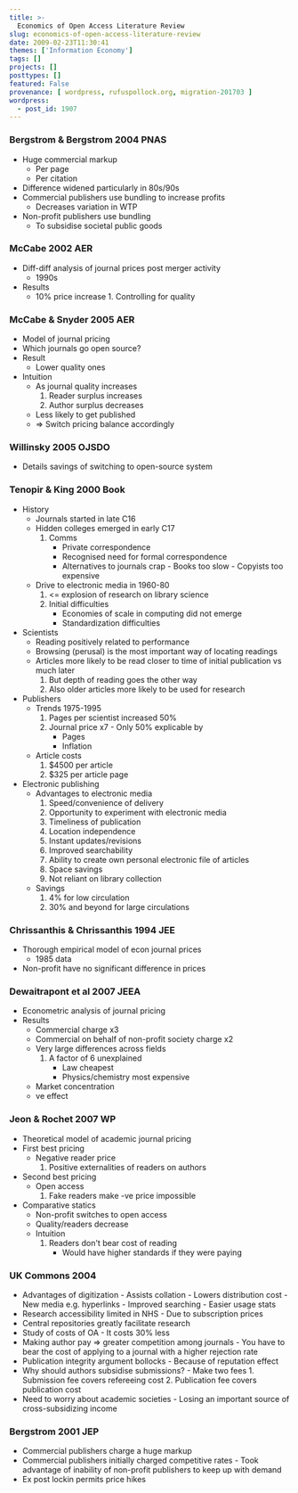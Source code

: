 ```yaml
---
title: >-
  Economics of Open Access Literature Review
slug: economics-of-open-access-literature-review
date: 2009-02-23T11:30:41
themes: ['Information Economy']
tags: []
projects: []
posttypes: []
featured: False
provenance: [ wordpress, rufuspollock.org, migration-201703 ]
wordpress:
  - post_id: 1907
---
```


### Bergstrom & Bergstrom 2004 PNAS
 - Huge commercial markup
     - Per page
     - Per citation
 - Difference widened particularly in 80s/90s
 - Commercial publishers use bundling to increase profits
     - Decreases variation in WTP
 - Non-profit publishers use bundling
     - To subsidise societal public goods
### McCabe 2002 AER
 - Diff-diff analysis of journal prices post merger activity
     - 1990s
 - Results
     - 10% price increase
           1. Controlling for quality
### McCabe & Snyder 2005 AER
 - Model of journal pricing
 - Which journals go open source?
 -  Result
     - Lower quality ones
 - Intuition
     - As journal quality increases
        1. Reader surplus increases
        2. Author surplus decreases
     - Less likely to get published
     -  => Switch pricing balance accordingly
### Willinsky 2005 OJSDO
 - Details savings of switching to open-source system
### Tenopir & King 2000 Book
- History
    - Journals started in late C16
    - Hidden colleges emerged in early C17
        1. Comms
            - Private correspondence
            - Recognised need for formal correspondence
            - Alternatives to journals crap
                  - Books too slow
                  - Copyists too expensive
    - Drive to electronic media in 1960-80
         1. <= explosion of research on library science
         2. Initial difficulties
             - Economies of scale in computing did not emerge
             - Standardization difficulties
 - Scientists
    - Reading positively related to performance
    - Browsing (perusal) is the most important way of locating readings
    - Articles more likely to be read closer to time of initial publication vs much later
        1. But depth of reading goes the other way
        2. Also older articles more likely to be used for research
 - Publishers
    - Trends 1975-1995
        1. Pages per scientist increased 50%
        2. Journal price x7
          - Only 50% explicable by
            - Pages
            - Inflation
    - Article costs
        1. $4500 per article
        2. $325 per article page
 - Electronic publishing
    - Advantages to electronic media
        1. Speed/convenience of delivery
        2. Opportunity to experiment with electronic media
        3. Timeliness of publication
        4. Location independence
        5. Instant updates/revisions
        6. Improved searchability
        7. Ability to create own personal electronic file of articles
        8. Space savings
        9. Not reliant on library collection
    - Savings
        1. 4% for low circulation
        2. 30% and beyond for large circulations
### Chrissanthis & Chrissanthis 1994 JEE
 - Thorough empirical model of econ journal prices
     - 1985 data
 - Non-profit have no significant difference in prices
### Dewaitrapont et al 2007 JEEA
- Econometric analysis of journal pricing
- Results
    - Commercial charge x3
    - Commercial on behalf of non-profit society charge x2
    - Very large differences across fields
        1. A factor of 6 unexplained
            - Law cheapest
            - Physics/chemistry most expensive
    - Market concentration
    - ve effect

### Jeon & Rochet 2007 WP
  - Theoretical model of academic journal pricing
  - First best pricing
      - Negative reader price
          1. Positive externalities of readers on authors
  - Second best pricing
      - Open access
          1. Fake readers make -ve price impossible
  - Comparative statics
      - Non-profit switches to open access
      - Quality/readers decrease
      - Intuition
          1. Readers don't bear cost of reading
              - Would have higher standards if they were paying

### UK Commons 2004
- Advantages of digitization
      - Assists collation
      - Lowers distribution cost
      - New media e.g. hyperlinks
      - Improved searching
      - Easier usage stats
- Research accessibility limited in NHS
      - Due to subscription prices
- Central repositories greatly facilitate research
- Study of costs of OA
      - It costs 30% less
- Making author pay => greater competition among journals
      - You have to bear the cost of applying to a journal with a higher rejection rate
- Publication integrity argument bollocks
      - Because of reputation effect
- Why should authors subsidise submissions?
      - Make two fees
          1. Submission fee covers refereeing cost
          2. Publication fee covers publication cost
- Need to worry about academic societies
      - Losing an important source of cross-subsidizing income
### Bergstrom 2001 JEP
- Commercial publishers charge a huge markup
- Commercial publishers initially charged competitive rates
      - Took advantage of inability of non-profit publishers to keep up with demand
- Ex post lockin permits price hikes


